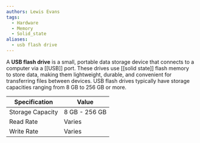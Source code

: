 ```yaml
---
authors: Lewis Evans
tags:
  - Hardware
  - Memory
  - Solid_state
aliases:
  - usb flash drive
---
```

A **USB flash drive** is a small, portable data storage device that connects to a computer via a [[USB]] port. These drives use [[solid state]] flash memory to store data, making them lightweight, durable, and convenient for transferring files between devices. USB flash drives typically have storage capacities ranging from 8 GB to 256 GB or more.

| Specification         | Value       |
|-----------------------|-------------|
| Storage Capacity       | 8 GB - 256 GB |
| Read Rate              | Varies      |
| Write Rate             | Varies      |
